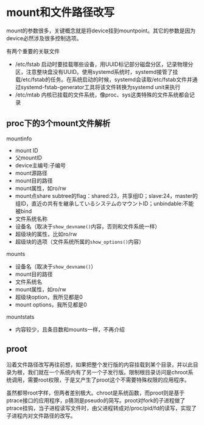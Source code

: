 # mount和文件路径改写

mount的参数很多，关键概念就是将device挂到mountpoint。其它的参数是因为device必然涉及很多控制选项。

有两个重要的关联文件

* /etc/fstab 启动时要挂载哪些设备，用UUID标记部分磁盘分区，记录物理分区，注意整块盘没有UUID。使用systemd系统时，systemd接管了挂载/etc/fstab的任务。在系统启动的时候，systemd会读取/etc/fstab文件并通过systemd-fstab-generator工具将该文件转换为systemd unit来执行
* /etc/mtab 内核已挂载的文件系统，像proc、sys这类特殊的文件系统都会记录

proc下的3个mount文件解析
--
mountinfo

* mount ID
* 父mountID
* device主编号:子编号
* mount源路径
* mount目的路径
* mount属性，如ro/rw
* mount点share subtree的flag：shared:23，共享组ID；slave:24，master的组ID，直近の共有を継承しているシステムのマウントID；unbindable:不能被bind
* 文件系统名称
* 设备名（取决于`show_devname()`内容，否则和文件系统一样）
* 超级块的属性，比如ro/rw
* 超级块的选项（文件系统所属的`show_options()`内容）

mounts

* 设备名（取决于`show_devname()`）
* mount目的路径
* 文件系统名
* mount属性，如ro/rw
* 超级块option，我所见都是0
* mount options，我所见都是0

mountstats

* 内容较少，且条目数和mounts一样，不再介绍

proot
--
沿着文件路径改写再往前想，如果把整个发行版的内容挂载到某个目录，并以此目录为根，我们就在一个系统内有了另一个子发行版。限制根目录访问是chroot系统调用，需要root权限，于是又产生了proot这个不需要特殊权限的应用程序。

虽然都带root字样，但两者差别极大。chroot是系统函数，而proot则是基于ptrace接口的应用程序，p猜测是pseudo的简写。proot对fork的子进程做了ptrace挂钩，当子进程读写文件时，由父进程转成对/proc/pid/fd的读写，实现了子进程内对文件路径的改写。